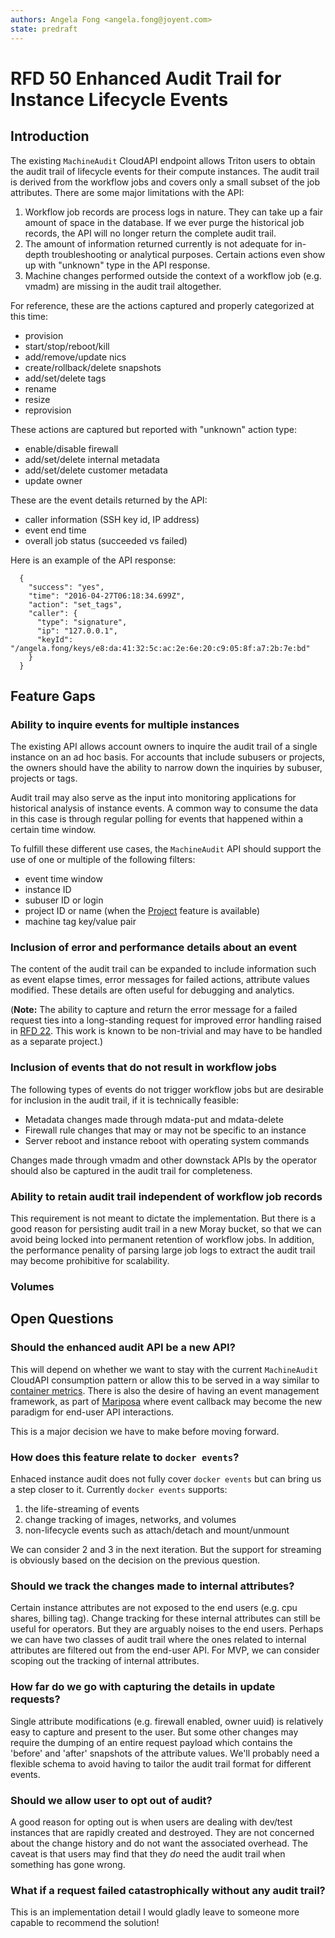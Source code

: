 ```yaml
---
authors: Angela Fong <angela.fong@joyent.com>
state: predraft
---
```


# RFD 50 Enhanced Audit Trail for Instance Lifecycle Events

## Introduction

The existing `MachineAudit` CloudAPI endpoint allows Triton users to obtain the
audit trail of lifecycle events for their compute instances. The audit trail is
derived from the workflow jobs and covers only a small subset of the job
attributes. There are some major limitations with the API:

1. Workflow job records are process logs in nature. They can take up a fair
amount of space in the database. If we ever purge the historical job records,
the API will no longer return the complete audit trail.
2. The amount of information returned currently is not adequate for in-depth
troubleshooting or analytical purposes. Certain actions even show up with
"unknown" type in the API response.
3. Machine changes performed outside the context of a workflow job (e.g. vmadm)
are missing in the audit trail altogether.

For reference, these are the actions captured and properly categorized at this time:

- provision
- start/stop/reboot/kill
- add/remove/update nics
- create/rollback/delete snapshots
- add/set/delete tags
- rename
- resize
- reprovision

These actions are captured but reported with "unknown" action type:

- enable/disable firewall
- add/set/delete internal metadata
- add/set/delete customer metadata
- update owner

These are the event details returned by the API:

- caller information (SSH key id, IP address)
- event end time
- overall job status (succeeded vs failed)

Here is an example of the API response:
```
  {
    "success": "yes",
    "time": "2016-04-27T06:18:34.699Z",
    "action": "set_tags",
    "caller": {
      "type": "signature",
      "ip": "127.0.0.1",
      "keyId": "/angela.fong/keys/e8:da:41:32:5c:ac:2e:6e:20:c9:05:8f:a7:2b:7e:bd"
    }
  }
```

## Feature Gaps

### Ability to inquire events for multiple instances

The existing API allows account owners to inquire the audit trail of a single
instance on an ad hoc basis. For accounts that include subusers or projects,
the owners should have the ability to narrow down the inquiries by subuser,
projects or tags. 

Audit trail may also serve as the input into monitoring applications for
historical analysis of instance events. A common way to consume the data in
this case is through regular polling for events that happened within a certain
time window.

To fulfill these different use cases, the `MachineAudit` API should support
the use of one or multiple of the following filters:

- event time window
- instance ID
- subuser ID or login
- project ID or name (when the [Project](https://github.com/joyent/rfd/tree/master/rfd/0013) feature is available)
- machine tag key/value pair

### Inclusion of error and performance details about an event 

The content of the audit trail can be expanded to include information such as
event elapse times, error messages for failed actions, attribute values
modified. These details are often useful for debugging and analytics.

(**Note:** The ability to capture and return the error message for a failed
request ties into a long-standing request for improved error handling raised in
[RFD 22](https://github.com/joyent/rfd/blob/master/rfd/0022/README.md). This
work is known to be non-trivial and may have to be handled as a separate project.)

### Inclusion of events that do not result in workflow jobs

The following types of events do not trigger workflow jobs but are desirable
for inclusion in the audit trail, if it is technically feasible:

- Metadata changes made through mdata-put and mdata-delete
- Firewall rule changes that may or may not be specific to an instance
- Server reboot and instance reboot with operating system commands

Changes made through vmadm and other downstack APIs by the operator should also
be captured in the audit trail for completeness.

### Ability to retain audit trail independent of workflow job records

This requirement is not meant to dictate the implementation. But there is a good
reason for persisting audit trail in a new Moray bucket, so that we can avoid
being locked into permanent retention of workflow jobs. In addition, the
performance penality of parsing large job logs to extract the audit trail may
become prohibitive for scalability.

### Volumes

## Open Questions

### Should the enhanced audit API be a new API?

This will depend on whether we want to stay with the current `MachineAudit`
CloudAPI consumption pattern or allow this to be served in a way similar to
[container metrics](https://github.com/joyent/rfd/tree/master/rfd/0027).
There is also the desire of having an event management framework, as part of
[Mariposa](https://github.com/joyent/rfd/tree/master/rfd/0036) where event
callback may become the new paradigm for end-user API interactions.

This is a major decision we have to make before moving forward.

### How does this feature relate to `docker events`?

Enhaced instance audit does not fully cover `docker events` but can bring us
a step closer to it. Currently `docker events` supports:

1. the life-streaming of events
2. change tracking of images, networks, and volumes
3. non-lifecycle events such as attach/detach and mount/unmount

We can consider 2 and 3 in the next iteration. But the support for streaming
is obviously based on the decision on the previous question.

### Should we track the changes made to internal attributes?

Certain instance attributes are not exposed to the end users (e.g. cpu shares,
billing tag). Change tracking for these internal attributes can still be
useful for operators. But they are arguably noises to the end users. Perhaps
we can have two classes of audit trail where the ones related to internal
attributes are filtered out from the end-user API. For MVP, we can consider
scoping out the tracking of internal attributes.

### How far do we go with capturing the details in update requests?

Single attribute modifications (e.g. firewall enabled, owner uuid) is
relatively easy to capture and present to the user. But some other changes may
require the dumping of an entire request payload which contains the 'before'
and 'after' snapshots of the attribute values. We'll probably need a flexible
schema to avoid having to tailor the audit trail format for different events.

### Should we allow user to opt out of audit?

A good reason for opting out is when users are dealing with dev/test instances
that are rapidly created and destroyed. They are not concerned about the change
history and do not want the associated overhead. The caveat is that users may
find that they *do* need the audit trail when something has gone wrong.

### What if a request failed catastrophically without any audit trail?

This is an implementation detail I would gladly leave to someone more capable to
recommend the solution!
